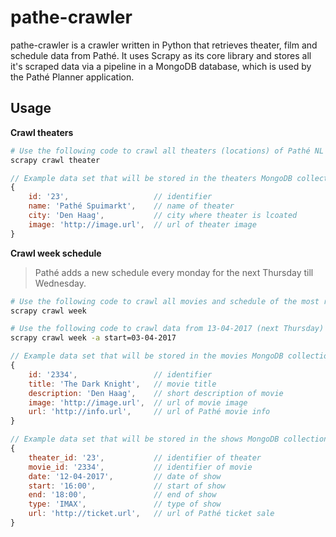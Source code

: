# pathe-crawler
pathe-crawler is a crawler written in Python that retrieves theater, film and schedule data from Pathé. It uses Scrapy as its core library and stores all it's scraped data via a pipeline in a MongoDB database, which is used by the Pathé Planner application.
## Usage
**Crawl theaters**
``` bash
# Use the following code to crawl all theaters (locations) of Pathé NL
scrapy crawl theater
```
``` js
// Example data set that will be stored in the theaters MongoDB collection
{
    id: '23',                   // identifier
    name: 'Pathé Spuimarkt',    // name of theater
    city: 'Den Haag',           // city where theater is lcoated
    image: 'http://image.url',  // url of theater image
}
```
**Crawl week schedule**
> Pathé adds a new schedule every monday for the next Thursday till Wednesday.
``` bash
# Use the following code to crawl all movies and schedule of the most recent scheduled week. 
scrapy crawl week

# Use the following code to crawl data from 13-04-2017 (next Thursday) till 19-04-2017 (following Wednesday).
scrapy crawl week -a start=03-04-2017
```
``` js
// Example data set that will be stored in the movies MongoDB collection
{
    id: '2334',                 // identifier
    title: 'The Dark Knight',   // movie title
    description: 'Den Haag',    // short description of movie
    image: 'http://image.url',  // url of movie image
    url: 'http://info.url',     // url of Pathé movie info
}

// Example data set that will be stored in the shows MongoDB collection
{
    theater_id: '23',           // identifier of theater
    movie_id: '2334',           // identifier of movie
    date: '12-04-2017',         // date of show
    start: '16:00',             // start of show
    end: '18:00',               // end of show
    type: 'IMAX',               // type of show
    url: 'http://ticket.url',   // url of Pathé ticket sale                    
}
```